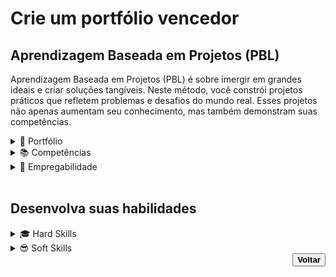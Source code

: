 # Crie um portfólio vencedor

## Aprendizagem Baseada em Projetos (PBL) <!--About project-based learning (PBL) / Sobre aprendizagem baseada em projetos (PBL)-->
<p>Aprendizagem Baseada em Projetos (PBL) é sobre imergir em grandes ideais e criar soluções tangíveis. Neste método, você constrói projetos práticos que refletem problemas e desafios do mundo real. Esses projetos não apenas aumentam seu conhecimento, mas também demonstram suas competências.</p>

<details> <!--About portfolio / Sobre portfólio-->
    <summary><span>📁 Portfólio</span></summary>
    <p>Cada projeto concluído reforça suas <strong>habilidades</strong>, promove <strong>networking</strong> e dá <strong>destaque</strong> ao seu portfólio profissional.</p>
</details>

<details> <!--About skills / Sobre competências-->
    <summary><span>📚 Competências</span></summary>
    <p>Ao finalizar seus projetos na DIO, você obtém uma <strong>certificação de competências</strong>, um diferencial importante para abrir portas no mercado de trabalho.</p>
</details>

<details> <!--About employability / Sobre empregabilidade-->
    <summary><span>💼 Empregabilidade</span></summary>
    <p>Através da <strong>Talent Match</strong> você tem acesso às melhores oportunidades de emprego no setor de tecnologia.</p>
</details>
<br>

## Desenvolva suas habilidades <!--About develop your skills / Sobre desenvolva suas habilidades-->
<details> <!--About hard skills / Sobre habilidades difíceis-->
    <summary><span>🎓 Hard Skills</span></summary>
    <li>Linguagem de programação.</li>
    <li>Arquitetura de sistema.</li>
    <li>Banco de dados.</li>
    <li>Stacks de desenvolvimento.</li>
    <li>Ferramentas.</li>
</details>
<details> <!--About soft skills / Sobre habilidades sociais-->
    <summary><span>😎 Soft Skills</span></summary>
    <li>Trabalho em equipe</li>
    <li>Pensamento crítico.</li>
    <li>Gerenciamento do tempo.</li>
    <li>Comunicação.</li>
    <li>Liderança.</li>
</details>
<div align="right"> <!--About back button / Sobre botão voltar-->
    <a href="../README.md">
        <button><strong>Voltar</strong></button>
    </a>
</div>